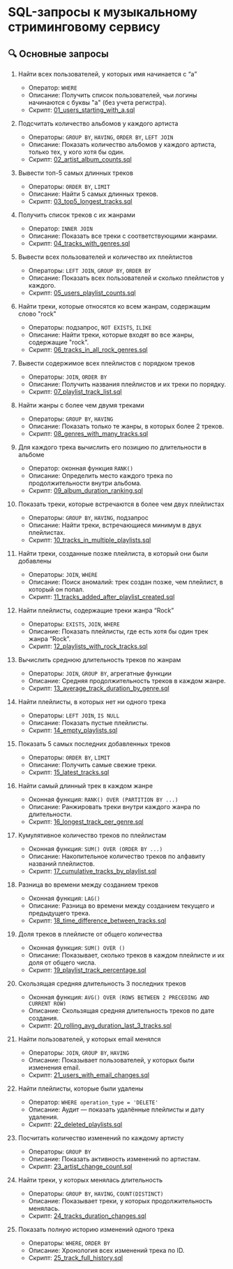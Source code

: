 # SQL-запросы к музыкальному стриминговому сервису

## 🔍 Основные запросы

1. Найти всех пользователей, у которых имя начинается с “a”
    * Оператор: `WHERE`
    * Описание: Получить список пользователей, чьи логины начинаются с буквы "a" (без учета регистра).
    * Скрипт: [01_users_starting_with_a.sql](01_users_starting_with_a.sql)

2. Подсчитать количество альбомов у каждого артиста
    * Операторы: `GROUP BY`, `HAVING`, `ORDER BY`, `LEFT JOIN`
    * Описание: Показать количество альбомов у каждого артиста, только тех, у кого хотя бы один.
    * Скрипт: [02_artist_album_counts.sql](02_artist_album_counts.sql)

3. Вывести топ-5 самых длинных треков
    * Операторы: `ORDER BY`, `LIMIT`
    * Описание: Найти 5 самых длинных треков.
    * Скрипт: [03_top5_longest_tracks.sql](03_top5_longest_tracks.sql)

4. Получить список треков с их жанрами
    * Оператор: `INNER JOIN`
    * Описание: Показать все треки с соответствующими жанрами.
    * Скрипт: [04_tracks_with_genres.sql](04_tracks_with_genres.sql)

5. Вывести всех пользователей и количество их плейлистов
    * Операторы: `LEFT JOIN`, `GROUP BY`, `ORDER BY`
    * Описание: Показать всех пользователей и сколько плейлистов у каждого.
    * Скрипт: [05_users_playlist_counts.sql](05_users_playlist_counts.sql)

6. Найти треки, которые относятся ко всем жанрам, содержащим слово "rock"
    * Операторы: подзапрос, `NOT EXISTS`, `ILIKE`
    * Описание: Найти треки, которые входят во все жанры, содержащие "rock".
    * Скрипт: [06_tracks_in_all_rock_genres.sql](06_tracks_in_all_rock_genres.sql)

7. Вывести содержимое всех плейлистов с порядком треков
    * Операторы: `JOIN`, `ORDER BY`
    * Описание: Получить названия плейлистов и их треки по порядку.
    * Скрипт: [07_playlist_track_list.sql](07_playlist_track_list.sql)

8. Найти жанры с более чем двумя треками
    * Операторы: `GROUP BY`, `HAVING`
    * Описание: Показать только те жанры, в которых более 2 треков.
    * Скрипт: [08_genres_with_many_tracks.sql](08_genres_with_many_tracks.sql)

9. Для каждого трека вычислить его позицию по длительности в альбоме
    * Оператор: оконная функция `RANK()`
    * Описание: Определить место каждого трека по продолжительности внутри альбома.
    * Скрипт: [09_album_duration_ranking.sql](09_album_duration_ranking.sql)

10. Показать треки, которые встречаются в более чем двух плейлистах
    * Операторы: `GROUP BY`, `HAVING`, подзапрос
    * Описание: Найти треки, встречающиеся минимум в двух плейлистах.
    * Скрипт: [10_tracks_in_multiple_playlists.sql](10_tracks_in_multiple_playlists.sql)

11. Найти треки, созданные позже плейлиста, в который они были добавлены
    * Операторы: `JOIN`, `WHERE`
    * Описание: Поиск аномалий: трек создан позже, чем плейлист, в который он попал.
    * Скрипт: [11_tracks_added_after_playlist_created.sql](11_tracks_added_after_playlist_created.sql)

12. Найти плейлисты, содержащие треки жанра “Rock”
    * Операторы: `EXISTS`, `JOIN`, `WHERE`
    * Описание: Показать плейлисты, где есть хотя бы один трек жанра “Rock”.
    * Скрипт: [12_playlists_with_rock_tracks.sql](12_playlists_with_rock_tracks.sql)

13. Вычислить среднюю длительность треков по жанрам
    * Операторы: `JOIN`, `GROUP BY`, агрегатные функции
    * Описание: Средняя продолжительность треков в каждом жанре.
    * Скрипт: [13_average_track_duration_by_genre.sql](13_average_track_duration_by_genre.sql)

14. Найти плейлисты, в которых нет ни одного трека
    * Операторы: `LEFT JOIN`, `IS NULL`
    * Описание: Показать пустые плейлисты.
    * Скрипт: [14_empty_playlists.sql](14_empty_playlists.sql)

15. Показать 5 самых последних добавленных треков
    * Операторы: `ORDER BY`, `LIMIT`
    * Описание: Получить самые свежие треки.
    * Скрипт: [15_latest_tracks.sql](15_latest_tracks.sql)

16. Найти самый длинный трек в каждом жанре
    * Оконная функция: `RANK() OVER (PARTITION BY ...)`
    * Описание: Ранжировать треки внутри каждого жанра по длительности.
    * Скрипт: [16_longest_track_per_genre.sql](16_longest_track_per_genre.sql)

17. Кумулятивное количество треков по плейлистам
    * Оконная функция: `SUM() OVER (ORDER BY ...)`
    * Описание: Накопительное количество треков по алфавиту названий плейлистов.
    * Скрипт: [17_cumulative_tracks_by_playlist.sql](17_cumulative_tracks_by_playlist.sql)

18. Разница во времени между созданием треков
    * Оконная функция: `LAG()`
    * Описание: Разница во времени между созданием текущего и предыдущего трека.
    * Скрипт: [18_time_difference_between_tracks.sql](18_time_difference_between_tracks.sql)

19. Доля треков в плейлисте от общего количества
    * Оконная функция: `SUM() OVER ()`
    * Описание: Показывает, сколько треков в каждом плейлисте и их доля от общего числа.
    * Скрипт: [19_playlist_track_percentage.sql](19_playlist_track_percentage.sql)

20. Скользящая средняя длительность 3 последних треков
    * Оконная функция: `AVG() OVER (ROWS BETWEEN 2 PRECEDING AND CURRENT ROW)`
    * Описание: Скользящая средняя длительность треков по дате создания.
    * Скрипт: [20_rolling_avg_duration_last_3_tracks.sql](20_rolling_avg_duration_last_3_tracks.sql)

21. Найти пользователей, у которых email менялся
    * Операторы: `JOIN`, `GROUP BY`, `HAVING`
    * Описание: Показывает пользователей, у которых были изменения email.
    * Скрипт: [21_users_with_email_changes.sql](21_users_with_email_changes.sql)

22. Найти плейлисты, которые были удалены
    * Оператор: `WHERE operation_type = 'DELETE'`
    * Описание: Аудит — показать удалённые плейлисты и дату удаления.
    * Скрипт: [22_deleted_playlists.sql](22_deleted_playlists.sql)

23. Посчитать количество изменений по каждому артисту
    * Операторы: `GROUP BY`
    * Описание: Показать активность изменений по артистам.
    * Скрипт: [23_artist_change_count.sql](23_artist_change_count.sql)

24. Найти треки, у которых менялась длительность
    * Операторы: `GROUP BY`, `HAVING`, `COUNT(DISTINCT)`
    * Описание: Показывает треки, у которых продолжительность менялась.
    * Скрипт: [24_tracks_duration_changes.sql](24_tracks_duration_changes.sql)

25. Показать полную историю изменений одного трека
    * Операторы: `WHERE`, `ORDER BY`
    * Описание: Хронология всех изменений трека по ID.
    * Скрипт: [25_track_full_history.sql](25_track_full_history.sql)
